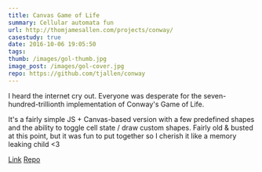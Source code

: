 ```yaml
---
title: Canvas Game of Life
summary: Cellular automata fun
url: http://thomjamesallen.com/projects/conway/
casestudy: true
date: 2016-10-06 19:05:50
tags:
thumb: /images/gol-thumb.jpg
image_post: /images/gol-cover.jpg
repo: https://github.com/tjallen/conway
---
```


I heard the internet cry out. Everyone was desperate for the seven-hundred-trillionth implementation of Conway's Game of Life. 

It's a fairly simple JS + Canvas-based version with a few predefined shapes and the ability to toggle cell state / draw custom shapes. Fairly old & busted at this point, but it was fun to put together so I cherish it like a memory leaking child <3

[Link](http://thomjamesallen.com/projects/conway/)
[Repo](https://github.com/tjallen/conway)